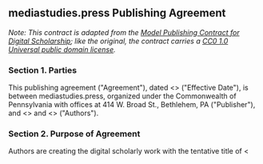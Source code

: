 ## mediastudies.press Publishing Agreement

*Note: This contract is adapted from the [Model Publishing Contract for Digital Scholarship](http://dx.doi.org/10.3998/2027.42/138828); like the original, the contract carries a [CC0 1.0 Universal  public domain license](https://creativecommons.org/publicdomain/zero/1.0/).*

### Section 1. Parties

This publishing agreement ("Agreement"), dated <<DATE>> ("Effective Date"), is between mediastudies.press, organized under the Commonwealth of Pennsylvania with offices at 414 W. Broad St., Bethlehem, PA ("Publisher"), and <<NAME>> and <<NAME>> ("Authors").

### Section 2. Purpose of Agreement

Authors are creating the digital scholarly work with the tentative title of <<TITLE>> (the "Work"), which Publisher wants to publish. This Agreement establishes the collaborative relationship between Authors and Publisher to publish the Work. The formats and methods of distribution of the Work will be agreed upon by Authors and Publisher (including open access and/or paid access), the use of technology, and flexible licensing to enable new means of engagement with the content.

### Section 3. Copyright; License to Publish

A.  *Copyright Ownership; Registration.* Authors own and retains copyright in the Work, and Publisher will register the Work with the U.S. Copyright Office in the Authors’ name. Authors agree to provide Publisher with the information necessary to register the Work and to certify the application.

B.  *Copyright Notice.* Each copy of the Work distributed by Publisher will include the following copyright notice: © <<PUBLICATION YEAR>> <<NAME>>.

C.  *Grant of Rights.* Authors grants to Publisher:

1. a non-exclusive license to use, publish, edit, reproduce, distribute, publicly perform, publicly display, and prepare derivative works based upon the Work, in whole or in part, for any purpose associated with this Agreement;
2. the right to use Authors’ name, likeness, and biographical information in association with Publisher’s activities undertaken in connection with this Agreement, including without limitation in the promotion, advertising, sales, and licensing of the Work; and
3. the right to make the Work available through appropriate open access formats and forums.

D. *Open Access License.* Except for materials already in the public domain, the Work will be published with a Creative Commons license. The Publisher recommends Creative Commons Attribution Non-Commercial 4.0 International (CC BY-­NC 4.0), but will defer to Author choice in consultation with Publisher, as specified here (if not CC BY-NC 4.0): [\_\_\_\_\_\_\_\_\_\_\_\_\_\_\_\_\_\_\_\_\_\_\] 

### Section 4: Distribution and Royalties

Publisher may publish the Work in the following formats pursuant to this Agreement.

* Paperback print book (for sale at a price determined by Publisher)
* PDF (open access)
* ePub (open access)
* html (open access)

If the Work is to be sold as a paperback, Authors will not receive royalties. Any revenue that Publisher generates from the sale of printed editions shall be re-invested in the publication of new works that Publisher accepts for publication.

### Section 5: Publication Schedule

The following outlines the milestones and timeframes for completion of the Work and delivery to Publisher, review by peer reviewers or other third parties, revisions by Authors, acceptance by Publisher, and dates of publication.

Authors agree to deliver the Work to Publisher according to the following schedule:

* One-third of the manuscript by <<DATE>>

* Full Draft manuscript ready for peer review by <<DATE>>

* Final, fully revised (in accordance with comments by peer reviewers and the director) manuscript prepared for editing, design and production by <<DATE>>

Publisher agrees to act in good faith and use reasonable efforts to edit, format, and publish the Work in the forms and with the licenses outlined in Section 3 within 6 months of receiving a final, fully revised complete manuscript that has been approved and vetted for publication by Publisher.

### Section 6: Content Not Original to the Author

Authors will provide a list of all content in the Work not original to Authors, except for short quotes which are both properly cited and reasonably included as a fair use. The list will include the metadata details for each item. Authors will also specify any Works included as a fair use (which are not short quotes) and Works which are no longer protected by copyright. The labor of seeking permissions from third parties are the Authors’ responsibility. Publisher may provide the form it requires such third parties to sign and require Authors to provide copies of original permissions documentation.

### Section 7: Funding


The Publisher does not charge Book Processing Charges (BPCs) on principle, and all editorial decisions are made strictly on the basis of merit. Authors are, however, required to make a good faith effort to secure institutional or other funds to help defray the cost of publication (which typically costs around $5,000). Many institutions, and some national funding agencies, have funds set aside to support open access publication. Publisher will work with Authors to provide leads, though Authors agree to take primary responsibility for the attempt to secure funding.


### Section 8: Marketing Efforts of Authors and Publisher

Marketing is a joint responsibility, and Authors agrees to be a full partner with Publisher in promoting the Work. The purpose of marketing is increasing visibility and readership.

### Section 9. Publisher Commitments 

Subject to the terms and conditions of this Agreement, Publisher commits to:

1. prepare the Work for publication, including editing and formatting the Work; however, in the process of editing, Publisher will not make substantive changes in the Work without the approval of Authors, which will not be unreasonably withheld or delayed;
2. make the Work available as set forth in Sections 3 and 4;
3. follow the schedule and satisfy Publisher’s responsibilities outlined in Section 5;
4. if the Work is published in print, provide Authors with 3 complimentary copies each and the option to purchase additional copies at the discounted rate of 75 percent off list price; and
5. use reasonable efforts to collaborate with Authors in marketing efforts as described in Section 8.

### Section 10. Author Commitments

Authors represent and warrants that:

1. Authors hold all the necessary rights and re authorized to enter into this Agreement, and the Work is not a "work made for hire" (not created within the scope of Authors’ employment or pursuant to an agreement) or its publication does not require the permission of any other person or entity;
2. nothing in the Work is defamatory, infringes anyone’s rights---including without limitation intellectual property, privacy, or contractual rights---or otherwise violates the law;
3. the facts, conclusions, and opinions stated in the Work represent Authors’ research, conclusions, and opinions, and are substantiated, accurate, valid, and reliable;
4. the Work has not been previously published (unless in the public domain, allowed by license, or otherwise permitted), in whole or in part, and there is no offer or agreement for publication pending except as Authors have already informed Publisher;
5. Authors will follow the schedule and satisfy Authors’ responsibilities outlined in Section 5;
6. the contents of the Work are original to Authors, except for third-party materials, for which Authors will provide appropriate citations and attributions and necessary permissions;
7. Authors will attempt to secure grant and/or institutional funding to help defray publication costs, as described in Section 7.
8. Authors will collaborate with Publisher in marketing efforts intended to raise awareness of the Work, as described in Section 8.

### Section 11. Third Party Claims

If the Work becomes the subject of a third party claim, such as a copyright infringement claim, Publisher and Authors shall notify the other immediately and work collaboratively to investigate and attempt to resolve the claim. By way of example, the parties shall make themselves available for information gathering, meetings, and preparation of responses. Authors shall assist in the revisions to material requested by Publisher. If Publisher and/or Authors carry insurance for such risks, they agree to seek coverage under such policies. In the event of such third party claim, Publisher shall have the unilateral right to terminate further distribution of copies or posting of the Work and to terminate this Agreement.

### Section 12. Limitation of Liability

In no event shall either party be liable to the other party for any indirect, special, exemplary, consequential, incidental or punitive damages in association with this Agreement, regardless of the form of action or theory of recovery, including if that party has been advised of the possibility of such damages or losses.

### Section 13. Term and Termination

1. *Term.* This Agreement begins on the Effective Date and continues until the earlier of expiration of the copyright, or termination as set forth in this Agreement.
2. *Termination*. Publisher may terminate this Agreement for cause, including if the Authors do not meet delivery dates identified in Section 5 and a new schedule is not agreed upon, or if the required permissions are not received. Either party my terminate this Agreement in the case of another event that materially affects Authors’ ability to complete the Work or Publisher’s ability to publish the Work, or in the event of a default under the terms of this Agreement that is not cured within 30 days after written notice to the other party specifying such breach. Upon termination of this Agreement, all rights in the Work shall revert to Authors.

### Section 14. Good Faith Business Negotiations

The parties agree that they shall attempt to resolve any disputes, and explore options designed to increase public and scholarly access to the Work, through good faith business negotiations.

### Section 15. Force Majeure

Neither party shall be liable for delay or failure to perform caused in whole or part by circumstances beyond the reasonable control of that party, including without limitation acts of God, acts of nature, fire, flood, war, weather, transportation delays, terrorism, vandalism, data destruction, government action, strikes, lockouts or other serious labor disputes, shortage of or inability to obtain material or equipment, or power failures.

### Section 16. General Provisions

This Agreement contains the entire understanding of the parties with respect to the stated subject matter and can be modified only by a signed, written agreement. It shall be construed in accordance with the laws of the Commonwealth of Pennsylvania and the U.S. copyright laws, without regard to conflict-of-law principles. This Agreement is personal and may not be assigned by Authors without the prior, written permission of Publisher. If any term is found invalid by a court of competent jurisdiction, such provision shall be enforced to the fullest extent that it is valid and enforceable under applicable law in a manner consistent with the intent of the parties expressed in that section; all other provisions of this Agreement shall remain in full force and effect. Any waiver of any provision of this Agreement must be in writing and signed by the party to be bound.

<br>

**AGREED AND ACCEPTED:**

**mediastudies.press** 

<br>

\_\_\_\_\_\_\_\_\_\_\_\_\_\_\_\_\_\_\_\_\_\_\_\_\_\_\_\_\_\_\_\_\_\_    
*Signature*

\_\_\_\_\_\_\_\_\_\_\_\_\_\_\_\_\_\_\_\_\_\_\_\_\_\_\_\_\_\_\_\_\_\_\_       
*Printed Name*

\_\_\_\_\_\_\_\_\_\_\_\_\_\_\_\_\_\_\_\_\_\_\_\_\_\_\_\_\_\_\_\_\_\_\_       
*Title*

\_\_\_\_\_\_\_\_\_\_\_\_\_\_\_\_\_\_\_\_\_\_\_\_\_\_\_\_\_    
*Dated*

<br>
<br>
<br>

**Author One**

<br>

\_\_\_\_\_\_\_\_\_\_\_\_\_\_\_\_\_\_\_\_\_\_\_\_\_\_\_\_\_\_\_\_\_\_\_       
*Signature*

\_\_\_\_\_\_\_\_\_\_\_\_\_\_\_\_\_\_\_\_\_\_\_\_\_\_\_\_\_\_\_\_\_\_\_       
*Printed Name*

\_\_\_\_\_\_\_\_\_\_\_\_\_\_\_\_\_\_\_\_\_\_\_\_\_\_\_\_\_    
*Dated*

<br>

**Author Two**

<br>

\_\_\_\_\_\_\_\_\_\_\_\_\_\_\_\_\_\_\_\_\_\_\_\_\_\_\_\_\_\_\_\_\_\_\_      
*Signature*

\_\_\_\_\_\_\_\_\_\_\_\_\_\_\_\_\_\_\_\_\_\_\_\_\_\_\_\_\_\_\_\_\_\_\_    
*Printed Name*

\_\_\_\_\_\_\_\_\_\_\_\_\_\_\_\_\_\_\_\_\_\_\_\_\_\_\_\_\_    
*Dated*
	
